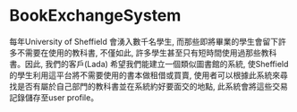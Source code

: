 # BookExchangeSystem
每年University of Sheffield 會湧入數千名學生, 而那些即將畢業的學生會留下許多不需要在使用的教科書, 不僅如此, 許多學生甚至只有短時間使用過那些教科書。因此, 我們的客戶(Lada) 希望我們能建立一個類似圖書館的系統, 使Sheffield的學生利用這平台將不需要使用的書本做租借或買賣, 使用者可以根據此系統來尋找是否有屬於自己部門的教科書並在系統約好要面交的地點, 此系統會將這些交易記錄儲存至user profile。

